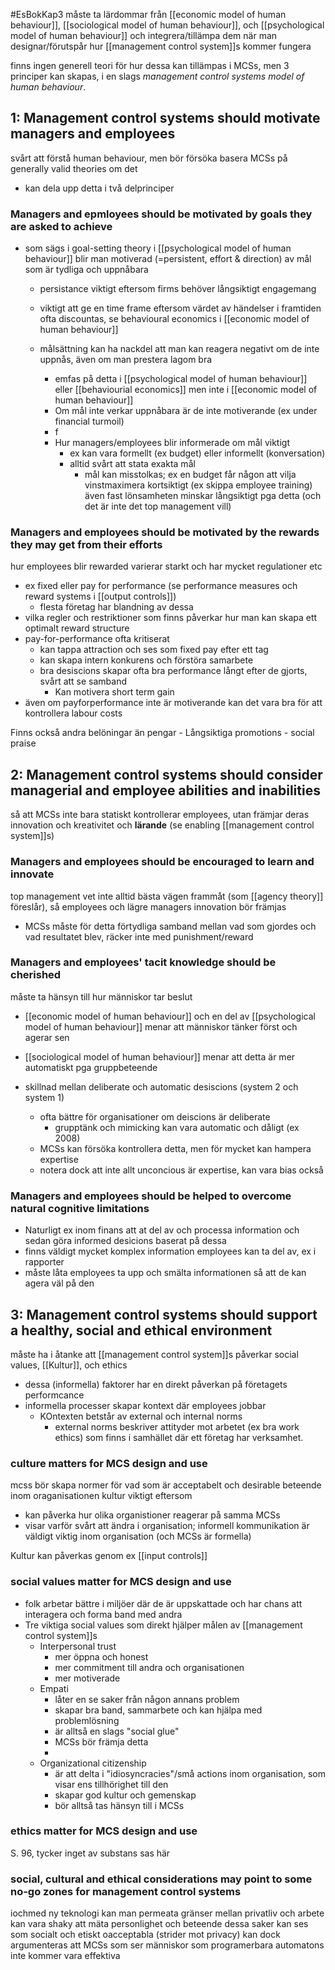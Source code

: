 #EsBokKap3 
måste ta lärdommar från [[economic model of human behaviour]], [[sociological model of human behaviour]], och [[psychological model of human behaviour]] och integrera/tillämpa dem när man designar/förutspår hur [[management control system]]s kommer fungera

finns ingen generell teori för hur dessa kan tillämpas i MCSs, men 3 principer kan skapas, i en slags *management control systems model of human behaviour*.

## 1: Management control systems should motivate managers and employees
svårt att förstå human behaviour, men bör försöka basera MCSs på generally valid theories om det
- kan dela upp detta i två delprinciper

### Managers and epmloyees should be motivated by goals they are asked to achieve

- som sägs i goal-setting theory i [[psychological model of human behaviour]] blir man motiverad (=persistent, effort & direction) av mål som är tydliga och uppnåbara
	- persistance viktigt eftersom firms behöver långsiktigt engagemang
	- viktigt att ge en time frame eftersom värdet av händelser i framtiden ofta discountas, se behavioural economics i [[economic model of human behaviour]]

	- målsättning kan ha nackdel att man kan reagera negativt om de inte uppnås, även om man prestera lagom bra
		- emfas på detta i [[psychological model of human behaviour]] eller [[behaviourial economics]] men inte i [[economic model of human behaviour]]
		- Om mål inte verkar uppnåbara är de inte motiverande (ex under financial turmoil)
		-  f
		- Hur managers/employees blir informerade om mål viktigt
			- ex kan vara formellt (ex budget) eller informellt (konversation)
			- alltid svårt att stata exakta mål
				- mål kan misstolkas; ex en budget får någon att vilja vinstmaximera kortsiktigt (ex skippa employee training) även fast lönsamheten minskar långsiktigt pga detta (och det är inte det top management vill)


### Managers and employees should be motivated by the rewards they may get from their efforts

hur employees blir rewarded varierar starkt och har mycket regulationer etc
- ex fixed eller pay for performance (se performance measures och reward systems i [[output controls]])
	- flesta företag har blandning av dessa
- vilka regler och restriktioner som finns påverkar hur man kan skapa ett optimalt reward structure
- pay-for-performance ofta kritiserat
	- kan tappa attraction och ses som fixed pay efter ett tag
	- kan skapa intern konkurens och förstöra samarbete
	- bra desiscions skapar ofta bra performance långt efter de gjorts, svårt att se samband
		- Kan motivera short term gain
- även om payforperformance inte är motiverande kan det vara bra för att kontrollera labour costs

Finns också andra belöningar än pengar
	- Långsiktiga promotions
	- social praise


## 2: Management control systems should consider managerial and employee abilities and inabilities
så att MCSs inte bara statiskt kontrollerar employees, utan främjar deras innovation och kreativitet och **lärande** (se enabling [[management control system]]s)

### Managers and employees should be encouraged to learn and innovate
top management vet inte alltid bästa vägen frammåt (som [[agency theory]] föreslår), så employees och lägre managers innovation bör främjas
- MCSs måste för detta förtydliga samband mellan vad som gjordes och vad resultatet blev, räcker inte med punishment/reward

### Managers and employees' tacit knowledge should be cherished
måste ta hänsyn till hur människor tar beslut
- [[economic model of human behaviour]] och en del av [[psychological model of human behaviour]] menar att människor tänker först och agerar sen
- [[sociological model of human behaviour]] menar att detta är mer automatiskt pga gruppbeteende

- skillnad mellan deliberate och automatic desiscions (system 2 och system 1)
	- ofta bättre för organisationer om deiscions är deliberate
		- grupptänk och mimicking kan vara automatic och dåligt (ex 2008)
	- MCSs kan försöka kontrollera detta, men för mycket kan hampera expertise
	- notera dock att inte allt unconcious är expertise, kan vara bias också

### Managers and employees should be helped to overcome natural cognitive limitations

- Naturligt ex inom finans att at del av och processa information och sedan göra informed desicions baserat på dessa
- finns väldigt mycket komplex information employees kan ta del av, ex i rapporter
- måste låta employees ta upp och smälta informationen så att de kan agera väl på den

## 3: Management control systems should support a healthy, social and ethical environment

måste ha i åtanke att [[management control system]]s påverkar social values, [[Kultur]], och ethics
- dessa (informella) faktorer har en direkt påverkan på företagets performcance
- informella processer skapar kontext där employees jobbar
	- KOntexten betstår av external och internal norms
		- external norms beskriver attityder mot arbetet (ex bra work ethics) som finns i samhället där ett företag har verksamhet. 

### culture matters for MCS design and use
mcss bör skapa normer för vad som är acceptabelt och desirable beteende inom oraganisationen
kultur viktigt eftersom
- kan påverka hur olika organistioner reagerar på samma MCSs
- visar varför svårt att ändra i organisation; informell kommunikation är väldigt viktig inom organisation (och MCSs är formella)

Kultur kan påverkas genom ex [[input controls]]

### social values matter for MCS design and use
- folk arbetar bättre i miljöer där de är uppskattade och har chans att interagera och forma band med andra
- Tre viktiga social values som direkt hjälper målen av [[management control system]]s
	- Interpersonal trust
		- mer öppna och honest
		- mer commitment till andra och organisationen
		- mer motiverade
	- Empati
		- låter en se saker från någon annans problem
		- skapar bra band, sammarbete och kan hjälpa med problemlösning
		- är alltså en slags "social glue"
		- MCSs bör främja detta
		- 
	- Organizational citizenship
		- är att delta i "idiosyncracies"/små actions inom organisation, som visar ens tillhörighet till den
		- skapar god kultur och gemenskap
		- bör alltså tas hänsyn till i MCSs

### ethics matter for MCS design and use

S. 96, tycker inget av substans sas här


### social, cultural and ethical considerations may point to some no-go zones for management control systems

iochmed ny teknologi kan man permeata gränser mellan privatliv och arbete
kan vara shaky att mäta personlighet och beteende
dessa saker kan ses som socialt och etiskt oacceptabla (strider mot privacy)
kan dock argumenteras att MCSs som ser människor som programerbara automatons inte kommer vara effektiva 